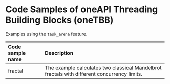 # Code Samples of oneAPI Threading Building Blocks (oneTBB)

Examples using the `task_arena` feature.

| Code sample name | Description
|:--- |:---
| fractal |The example calculates two classical Mandelbrot fractals with different concurrency limits.
